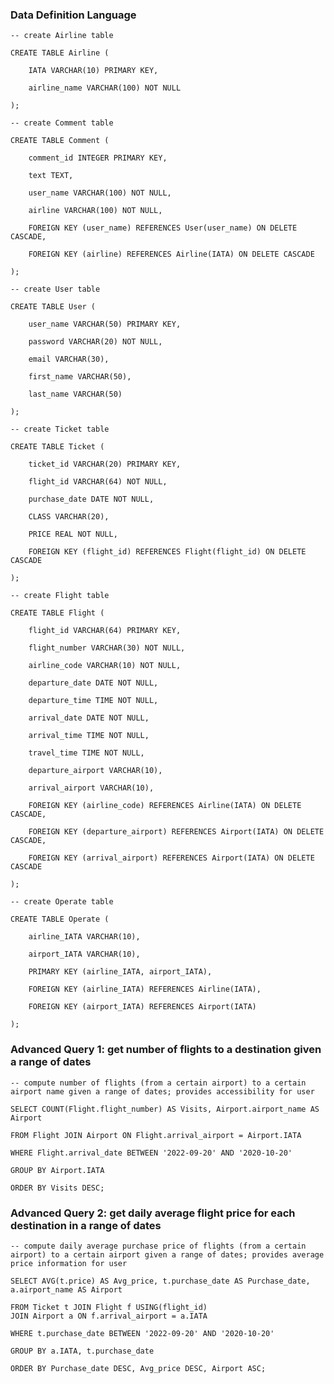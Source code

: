 ### Data Definition Language
    -- create Airline table

    CREATE TABLE Airline (

        IATA VARCHAR(10) PRIMARY KEY,

        airline_name VARCHAR(100) NOT NULL

    );

    -- create Comment table

    CREATE TABLE Comment (

        comment_id INTEGER PRIMARY KEY,

        text TEXT,

        user_name VARCHAR(100) NOT NULL,

        airline VARCHAR(100) NOT NULL,

        FOREIGN KEY (user_name) REFERENCES User(user_name) ON DELETE CASCADE,

        FOREIGN KEY (airline) REFERENCES Airline(IATA) ON DELETE CASCADE

    );

    -- create User table

    CREATE TABLE User (

        user_name VARCHAR(50) PRIMARY KEY,

        password VARCHAR(20) NOT NULL,

        email VARCHAR(30),

        first_name VARCHAR(50),

        last_name VARCHAR(50)

    );

    -- create Ticket table

    CREATE TABLE Ticket (

        ticket_id VARCHAR(20) PRIMARY KEY,

        flight_id VARCHAR(64) NOT NULL,

        purchase_date DATE NOT NULL,

        CLASS VARCHAR(20),

        PRICE REAL NOT NULL,

        FOREIGN KEY (flight_id) REFERENCES Flight(flight_id) ON DELETE CASCADE

    );

    -- create Flight table

    CREATE TABLE Flight (

        flight_id VARCHAR(64) PRIMARY KEY,

        flight_number VARCHAR(30) NOT NULL,

        airline_code VARCHAR(10) NOT NULL,

        departure_date DATE NOT NULL,

        departure_time TIME NOT NULL,

        arrival_date DATE NOT NULL,

        arrival_time TIME NOT NULL,

        travel_time TIME NOT NULL,

        departure_airport VARCHAR(10),

        arrival_airport VARCHAR(10),

        FOREIGN KEY (airline_code) REFERENCES Airline(IATA) ON DELETE CASCADE,

        FOREIGN KEY (departure_airport) REFERENCES Airport(IATA) ON DELETE CASCADE,

        FOREIGN KEY (arrival_airport) REFERENCES Airport(IATA) ON DELETE CASCADE

    );

    -- create Operate table

    CREATE TABLE Operate (

        airline_IATA VARCHAR(10),

        airport_IATA VARCHAR(10),

        PRIMARY KEY (airline_IATA, airport_IATA),

        FOREIGN KEY (airline_IATA) REFERENCES Airline(IATA),

        FOREIGN KEY (airport_IATA) REFERENCES Airport(IATA)

    );



### Advanced Query 1: get number of flights to a destination given a range of dates
    -- compute number of flights (from a certain airport) to a certain airport name given a range of dates; provides accessibility for user

    SELECT COUNT(Flight.flight_number) AS Visits, Airport.airport_name AS Airport

    FROM Flight JOIN Airport ON Flight.arrival_airport = Airport.IATA

    WHERE Flight.arrival_date BETWEEN '2022-09-20' AND '2020-10-20'

    GROUP BY Airport.IATA

    ORDER BY Visits DESC;


### Advanced Query 2: get daily average flight price for each destination in a range of dates
    -- compute daily average purchase price of flights (from a certain airport) to a certain airport given a range of dates; provides average price information for user

    SELECT AVG(t.price) AS Avg_price, t.purchase_date AS Purchase_date, a.airport_name AS Airport

    FROM Ticket t JOIN Flight f USING(flight_id)
    JOIN Airport a ON f.arrival_airport = a.IATA

    WHERE t.purchase_date BETWEEN '2022-09-20' AND '2020-10-20'

    GROUP BY a.IATA, t.purchase_date

    ORDER BY Purchase_date DESC, Avg_price DESC, Airport ASC;
